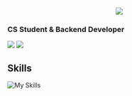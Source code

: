 <h1 align="center">
  <a href="https://git.io/typing-svg">
    <img src="https://readme-typing-svg.herokuapp.com?font=Fira+Code&weight=500&size=30&duration=3000&pause=1000&center=true&vCenter=true&random=false&width=435&lines=Hi+there%F0%9F%91%8B;I'm+Peng-Jui+Wang"/>
  </a>
</h1>

### CS Student & Backend Developer
![](https://github-profile-summary-cards.vercel.app/api/cards/stats?username=james5418&theme=tokyonight)
![](http://github-profile-summary-cards.vercel.app/api/cards/most-commit-language?username=james5418&theme=tokyonight)

## Skills
![My Skills](https://skillicons.dev/icons?i=python,c,cpp,kotlin,js,ts,fastapi,flask,nodejs,express,graphql,react,next,androidstudio)
